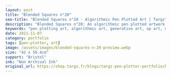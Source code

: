 ```yaml
---
layout: post
title: "Blended Squares n°20"
seo-title: "Blended Squares n°20 - Algorithmic Pen Plotted Art | Targz"
description: "Blended Squares n°20: An algorithmic pen plotted artwork featuring geometric patterns. 42 x 59.4cm non archival ink on Bristol paper."
keywords: "pen plotting art, algorithmic art, generative art, op art, mathematical art, geometric patterns, bristol paper, precision plotting"
date: 2021-11-07
category: portfolio
tags: [pen-plotter, art]
image: /assets/images/blended-squares-n-20-preview.webp
size: "42 x 59.4cm"
support: "Bristol"
ink: "Non Archival Ink"
original_url: https://shop.targz.fr/blogs/targz-pen-plotter-portfolio/blended-squares-n-20
---
```




